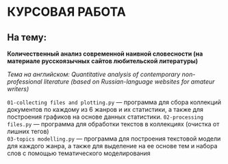# КУРСОВАЯ РАБОТА

## На тему: 

__Количественный анализ современной наивной словесности (на материале русскоязычных сайтов любительской литературы)__

_Тема на английском: Quantitative analysis of contemporary non-professional literature (based on Russian-language websites for amateur writers)_


`01-collecting files and plotting.py` — программа для сбора коллекций документов по каждому из 6 жанров и их статистики, а также для построения графиков на основе данных статистики. 
`02-processing files.py` — программа для обработки текстов в коллекциях (очистка от лишних тегов)  
`03-topics modelling.py` — программа для построения текстовой модели для каждого жанра, а также для выделение на ее основе тем и набора слов с помощью тематического моделирования
